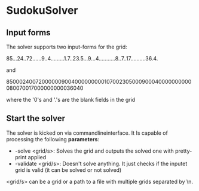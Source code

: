 # SudokuSolver
## Input forms
The solver supports two input-forms for the grid:

85...24..72......9..4.........1.7..23.5...9...4...........8..7..17..........36.4.

and

850002400720000009004000000000107002305000900040000000000080070017000000000036040   

where the '0's and '.'s are the blank fields in the grid

## Start the solver
The solver is kicked on via commandlineinterface. It Is capable of processing the following **parameters**:
* -solve <grid/s>: Solves the grid and outputs the solved one with pretty-print applied
* -validate <grid/s>: Doesn't solve anything. It just checks if the inputet grid is valid (it can be solved or not solved)

<grid/s> can be a grid or a path to a file with multiple grids separated by \n.
